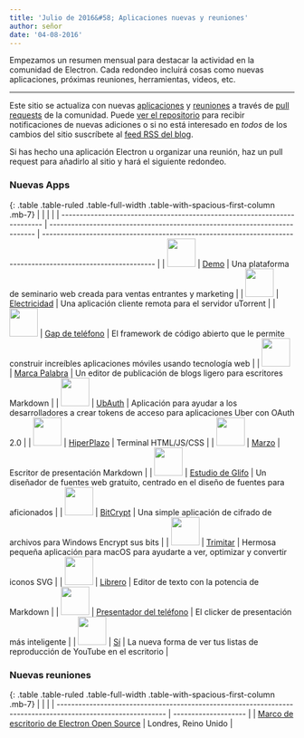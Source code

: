 ```yaml
---
title: 'Julio de 2016&#58; Aplicaciones nuevas y reuniones'
author: señor
date: '04-08-2016'
---
```


Empezamos un resumen mensual para destacar la actividad en la comunidad de Electron. Cada redondeo incluirá cosas como nuevas aplicaciones, próximas reuniones, herramientas, videos, etc.

---

Este sitio se actualiza con nuevas [aplicaciones](https://electronjs.org/apps) y [reuniones](https://electronjs.org/community) a través de [pull requests](https://github.com/electron/electronjs.org/pulls) de la comunidad. Puede [ver el repositorio](https://github.com/electron/electronjs.org) para recibir notificaciones de nuevas adiciones o si no está interesado en _todos_ de los cambios del sitio suscríbete al [feed RSS del blog](https://electronjs.org/feed.xml).

Si has hecho una aplicación Electron u organizar una reunión, haz un pull request [](https://github.com/electron/electronjs.org) para añadirlo al sitio y hará el siguiente redondeo.

### Nuevas Apps

{: .table .table-ruled .table-full-width .table-with-spacious-first-column .mb-7}
|                                                                           |                                                                            |                                                                                                               |
| ------------------------------------------------------------------------- | -------------------------------------------------------------------------- | ------------------------------------------------------------------------------------------------------------- |
| <img src="/images/apps/demio.png" width="50" />          | [Demo](https://demio.com)                                                  | Una plataforma de seminario web creada para ventas entrantes y marketing                                      |
| <img src="/images/apps/electorrent.png" width="50" />    | [Electricidad](https://github.com/Tympanix/Electorrent)                    | Una aplicación cliente remota para el servidor uTorrent                                                       |
| <img src="/images/apps/phonegap.png" width="50" />       | [Gap de teléfono](http://phonegap.com/products/#desktop-app-section)       | El framework de código abierto que le permite construir increíbles aplicaciones móviles usando tecnología web |
| <img src="/images/apps/wordmark.png" width="50" />       | [Marca Palabra](http://wordmarkapp.com)                                    | Un editor de publicación de blogs ligero para escritores Markdown                                             |
| <img src="/images/apps/ubauth.png" width="50" />         | [UbAuth](http://ubauth.enytc.com)                                          | Aplicación para ayudar a los desarrolladores a crear tokens de acceso para aplicaciones Uber con OAuth 2.0    |
| <img src="/images/apps/hyperterm.png" width="50" />      | [HiperPlazo](https://hyperterm.org)                                        | Terminal HTML/JS/CSS                                                                                          |
| <img src="/images/apps/marp.png" width="50" />           | [Marzo](https://yhatt.github.io/marp)                                      | Escritor de presentación Markdown                                                                             |
| <img src="/images/apps/glyphrstudio.png" width="50" />   | [Estudio de Glifo](https://github.com/glyphr-studio/Glyphr-Studio-Desktop) | Un diseñador de fuentes web gratuito, centrado en el diseño de fuentes para aficionados                       |
| <img src="/images/apps/bitcrypt.png" width="50" />       | [BitCrypt](https://github.com/Nazgul07/BitCrypt)                           | Una simple aplicación de cifrado de archivos para Windows Encrypt sus bits                                    |
| <img src="/images/apps/trym.png" width="50" />           | [Trimitar](http://kontentapps.com/trym)                                    | Hermosa pequeña aplicación para macOS para ayudarte a ver, optimizar y convertir iconos SVG                   |
| <img src="/images/apps/booker.png" width="50" />         | [Librero](http://apps.meamka.me/booker)                                    | Editor de texto con la potencia de Markdown                                                                   |
| <img src="/images/apps/phonepresenter.png" width="50" /> | [Presentador del teléfono](https://phonepresenter.com)                     | El clicker de presentación más inteligente                                                                    |
| <img src="/images/apps/yout-player.png" width="50" />    | [Sí](https://youtplayer.github.io)                                         | La nueva forma de ver tus listas de reproducción de YouTube en el escritorio                                  |

### Nuevas reuniones

{: .table .table-ruled .table-full-width .table-with-spacious-first-column .mb-7}
|                                                                                                              |                      |
| ------------------------------------------------------------------------------------------------------------ | -------------------- |
| [Marco de escritorio de Electron Open Source](http://www.meetup.com/Electron-Open-Source-Desktop-Framework/) | Londres, Reino Unido |

